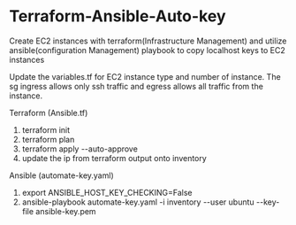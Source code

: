 # Terraform-Ansible-Auto-key
Create EC2 instances with terraform(Infrastructure Management) and utilize ansible(configuration Management) playbook to copy localhost keys to EC2 instances


Update the variables.tf for EC2 instance type and number of instance. The sg ingress allows only ssh traffic and egress allows all traffic from the instance. 


Terraform  (Ansible.tf)
1. terraform init
2. terraform plan
3. terraform apply --auto-approve
4. update the ip from terraform output onto inventory

Ansible (automate-key.yaml)
1. export ANSIBLE_HOST_KEY_CHECKING=False
2. ansible-playbook automate-key.yaml -i inventory --user ubuntu --key-file ansible-key.pem  


